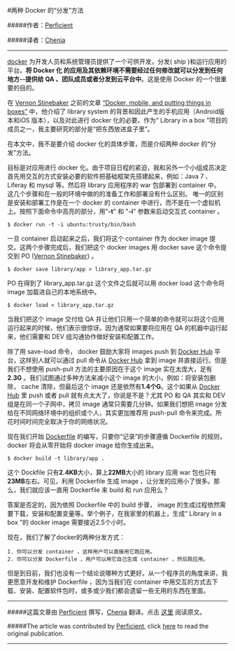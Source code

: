 #两种 Docker 的“分发”方法

#####作者：[Perficient](https://twitter.com/Perficient) 

#####译者：[Chenia](http://weibo.com/u/1716255775)
***

[docker](http://www.docker.com) 为开发人员和系统管理员提供了一个可供开发，分发( ship )和运行应用的平台。**将 Docker 化 的应用及其依赖环境不需要经过任何修改就可以分发到任何地方--提供给 QA 、团队成员或者分发到云平台中**。这是使用 Docker 的一个很重要的目的。

在 [Vernon Stinebaker](https://blogs.perficient.com/multi-shoring/blog/author/vstinebaker/) 之前的文章 [“Docker, mobile, and putting things in boxes”](http://blogs.perficient.com/multi-shoring/blog/2014/07/03/docker-mobile-and-putting-things-in-boxes/) 中，他介绍了 library system 的背景和因此产生的手机应用（Android版本和iOS 版本），以及对此进行 docker 化的必要。作为“ Library in a box ”项目的成员之一，我主要研究的部分是“把东西放进盒子里”。 

在本文中，我不是要介绍 docker 化的具体步骤，而是介绍两种 docker 的“分发”方法。

目标是对应用进行 docker 化。由于项目日程的紧迫，我和另外一个小组成员决定首先用交互的方式安装必要的软件把基础框架先搭建起来，例如：Java 7 、 Liferay 和 mysql 等。然后将 library 应用程序的 war 包部署到 container 中。 这几个步骤和在一般的环境中做的的准备工作和部署没有什么区别。 唯一的区别是安装和部署工作是在一个 docker 的 container 中进行，而不是在一个虚拟机上。按照下面命令中高亮的部分，用"**-t**"  和 "**-i**" 参数来启动交互式 container 。

```
$ docker run -t -i ubuntu:trusty/bin/bash
```

一旦 container 启动起来之后，我们将这个 container 作为 docker image 提交。这两个步骤完成后，我们把这个 docker images 用 docker save 这个命令提交到 PO ([Vernon Stinebaker](https://blogs.perficient.com/multi-shoring/blog/author/vstinebaker/)) 。

```
$ docker save library/app > library_app.tar.gz
```

PO 在得到了 library_app.tar.gz 这个文件之后就可以用 docker load 这个命令将 image 加载进自己的本地系统中。

```
$ docker load < library_app.tar.gz
```

当我们把这个 image 交付给 QA 并让他们只用一个简单的命令就可以将这个应用运行起来的时候，他们表示很惊讶。因为通常如果要将应用在 QA 的机器中运行起来，他们需要和 DEV 组沟通协作做好安装和配置工作。

除了用 save-load 命令， docker 鼓励大家将 images push 到 [Docker Hub](https://hub.docker.com) 平台，这样别人就可以通过 pull 命令从 [Docker Hub](https://hub.docker.com) 拿到 image 并直接运行。但是我们不想使用 push-pull 方法的主要原因在于这个 image 实在太庞大，足有 **2.3G** 。我们试图通过多种方法来减小这个 image 的大小，例如：将安装包删除， cache 清除，但最后这个 image 还是依然有**1.4个G**。这个如果从 [Docker Hub](https://hub.docker.com) 里 push 或者 pull 就有点太大了，你说是不是？尤其 PO 和 QA 其实和 DEV 组是在同一个子网中，拷贝 image 通常只需要几分钟。如果我们想把 image 分发给在不同网络环境中的组织或个人，其实更加推荐用 push-pull 命令来完成。所花时间时间完全取决于你的网络状况。

现在我们开始 [Dockerfile](https://docs.docker.com/reference/builder) 的编写，只要你“记录”的步骤遵循 Dockerfile 的规则， docker 将会从零开始将 docker image 给你生成出来。

```
$ docker build -t library/app .
```

这个 Dockfile 只有**2.4KB**大小，算上**22MB**大小的 library 应用 war 包也只有**23MB**左右。可见，利用 Dockerfile 生成 image ，让分发的应用小了很多。那么，我们就应该一直用 Dockerfile 来 build 和 run 应用么？

答案是否定的，因为依照 Dockerfile 中的 build 步骤， image 的生成过程依然需要下载，安装和配置变量等。举个例子，在我家里的机器上，生成“ Library in a box ”的 docker image 需要接近2.5个小时。

现在，我们了解了docker的两种分发方式：

	1. 你可以分发 container ，这样用户可以直接用它跑应用。
	2. 你可以分发 Dockerfile ，用户可以用它自己生成 container ，然后跑应用。

但是到目前，我们也没有一个结论说哪种方式更好。从一个程序员的角度来讲，我更愿意开发和维护 Dockerfile ，因为当我们在 container 中用交互的方式去下载、安装、配置软件包时，或多或少我们都会遗留一些无用的东西在里面。

***
#####这篇文章由 [Perficient](https://twitter.com/Perficient)  撰写，[Chenia](http://weibo.com/u/1716255775) 翻译。点击 [这里](http://blogs.perficient.com/multi-shoring/blog/2014/07/22/two-shipping-ways-of-using-docker/) 阅读原文。

#####The article was contributed by [Perficient](https://twitter.com/Perficient), click [here](http://blogs.perficient.com/multi-shoring/blog/2014/07/22/two-shipping-ways-of-using-docker/) to read the original publication.


***
